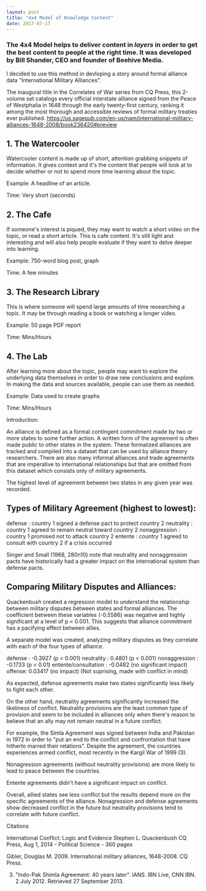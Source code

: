 ```yaml
---
layout: post
title: "4x4 Model of Knowledge Content"
date: 2017-07-17
---
```

### The 4x4 Model helps to deliver content in *layers* in order to get the best content to people at the right time. It was developed by Bill Shander, CEO and founder of Beehive Media.

I decided to use this method in devloping a story around formal alliance data "International Military Alliances".

The inaugural title in the Correlates of War series from CQ Press, this 2-volume set catalogs every official interstate alliance signed from the Peace of Westphalia in 1648 through the early twenty-first century, ranking it among the most thorough and accessible reviews of formal military treaties ever published.
https://us.sagepub.com/en-us/nam/international-military-alliances-1648-2008/book236420#preview


## 1. The Watercooler

Watercooler content is made up of short, attention grabbing snippets of information. It gives context and it's the content that people will look at to decide whether or not to spend more time learning about the topic. 

Example: A headline of an article.

Time: Very short (seconds)

## 2. The Cafe

If someone's interest is piqued, they may want to watch a short video on the topic, or read a short article. This is cafe content. It's still light and interesting and will also help people evaluate if they want to delve deeper into learning.

Example: 750-word blog post, graph

Time: A few minutes

## 3. The Research Library

This is where someone will spend large amounts of time researching a topic. It may be through reading a book or watching a longer video.

Example: 50 page PDF report

Time: Mins/Hours

## 4. The Lab

After learning more about the topic, people may want to explore the underlying data themselves in order to draw new conclusions and explore. In making the data and sources available, people can use them as needed.

Example: Data used to create graphs

Time: Mins/Hours

Introduction:

An alliance is defined as a formal contingent commitment made by two or more states to some further action. A written form of the agreement is often made public to other states in the system. These formalized alliances are tracked and compiled into a dataset that can be used by alliance theory researchers. There are also many informal alliances and trade agreements that are imperative to international relationships but that are omitted from this dataset which consists only of military agreements. 

The highest level of agreement between two states in any given year was recorded.

## Types of Military Agreement (highest to lowest):

defense : country 1 signed a defense pact to protect country 2
neutrality : country 1 agreed to remain neutral toward country 2
nonaggression : country 1 promised not to attack country 2
entente : country 1 agreed to consult with country 2 if a crisis occurred

Singer and Small (1968, 280n10) note that  neutrality and nonaggression pacts have historically had a greater impact on the international system than defense pacts.

## Comparing Military Disputes and Alliances:

Quackenbush created a regression model to understand the relationship between military disputes between states and formal alliances. The coefficient between these variables (-0.5586) was negative and highly significant at a level of p < 0.001. This suggests that alliance commitment has a pacifying effect between allies. 

A separate model was created, analyzing military disputes as they correlate with each of the four types of alliance.

defense : -0.3927 (p < 0.001)
neutrality : 0.4801 (p < 0.001)
nonaggression : -0.1733 (p < 0.01)
entente/consultation : -0.0482 (no significant impact)
offense: 0.03417 (no impact) (Not suprising, made with conflict in mind)


As expected, defense agreements make two states significantly less likely to fight each other. 

On the other hand, neutrality agreements significantly increased the likeliness of conflict. Neutrality provisions are the least common type of provision and seem to be included in alliances only when there's reason to believe that an ally may not remain neutral in a future conflict.

For example, the Simla Agreement was signed between India and Pakistan in 1972 in order to "put an end to the conflict and confrontation that have hitherto marred their relations". Despite the agreement, the countries experiences armed conflict, most recently in the Kargil War of 1999 (3).

Nonagression agreements (without neutrality provisions) are more likely to lead to peace between the countries.

Entente agreements didn't have a significant impact on conflict.

Overall, allied states see less conflict but the results depend more on the specific agreements of the alliance. Nonagression and defense agreements show decreased conflict in the future but neutrality provisions tend to correlate with future conflict.

Citations

International Conflict: Logic and Evidence
Stephen L. Quackenbush
CQ Press, Aug 1, 2014 - Political Science - 360 pages

Gibler, Douglas M. 2009. International military alliances, 1648-2008. CQ Press.  

3. "Indo-Pak Shimla Agreement: 40 years later". IANS. IBN Live, CNN IBN. 2 July 2012. Retrieved 27 September 2013.